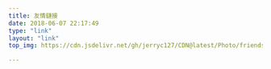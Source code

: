 ```yaml
---
title: 友情鏈接
date: 2018-06-07 22:17:49
type: "link"
layout: "link"
top_img: https://cdn.jsdelivr.net/gh/jerryc127/CDN@latest/Photo/friends.jpg

---
```

<!-- <style>
    .md-links {
        min-height: calc(100% - 120px - 5pc - 6em);
        text-align: center;
        overflow: auto;
        padding: 0;
        margin: 0 auto;
        max-width: 320px;
    }

    @media screen and (min-width: 680px) {
        .md-links {
            max-width: 640px;
        }
    }

    @media screen and (min-width: 1000px) {
        .md-links {
            max-width: 960px;
        }
    }

    @media screen and (min-width: 1320px) {
        .md-links {
            max-width: 1280px;
        }
    }

    @media screen and (min-width: 1640px) {
        .md-links {
            max-width: 1600px;
        }
    }

    @media screen and (max-width: 480px) {
        .md-links {
            min-height: calc(100% - 200px - 5pc - 6em);
            margin-top: 6em;
        }
    }

    .md-links-item {
        background: #fff;
        box-shadow: 0 2px 2px 0 rgba(0, 0, 0, .14), 0 3px 1px -2px rgba(0, 0, 0, .2), 0 1px 5px 0 rgba(0, 0, 0, .12);
        height: 72px;
        line-height: 15px;
        margin: 20px 10px;
        padding: 0px 0px;
        transition: box-shadow 0.25s;
    }

    .md-links a {
        color: #333;
        text-decoration: none;
    }

    .md-links li {
        width: 300px;
        float: left;
        list-style: none;
    }

    .md-links-item img {
        float: left;
        box-shadow: 0 2px 2px 0 rgba(0, 0, 0, .14), 0 3px 11px -2px rgba(0, 0, 0, .2), 0 1px 5px 0 rgba(0, 0, 0, .12);
    }

    .md-links-item:hover {
        box-shadow: 0 4px 10px rgba(0, 0, 0, 0.3);
    }

    .md-links-item a:hover{
        cursor: pointer;
    }

    .md-links-title {
        font-size: 20px;
        line-height: 50px;
    }

    #scheme-Paradox .mdl-mini-footer{
        clear: left;
    }
    #bottom{
        position: relative;
    }
</style>

<ul class="md-links">
            <li class="md-links-item">
                <a href="https://yyping.top/" title="text" target="_blank">
                    <img src="http://yyping.top/images/avatar.jpg" alt="xx" height="72px"/>
                    <span class="md-links-title">Kebin.Wang</span><br />
                    <span>我很漂亮</span>
                </a>
            </li>
            <li class="md-links-item">
                <a href="https://yyping.top/" title="text" target="_blank">
                    <img src="http://yyping.top/images/avatar.jpg" alt="xx" height="72px"/>
                    <span class="md-links-title">Kebin.Wang</span><br />
                    <span>我很漂亮</span>
                </a>
            </li>
            <li class="md-links-item">
                <a href="https://yyping.top/" title="text" target="_blank">
                    <img src="http://yyping.top/images/avatar.jpg" alt="xx" height="72px"/>
                    <span class="md-links-title">Kebin.Wang</span><br />
                    <span>我很漂亮</span>
                </a>
            </li>
            <li class="md-links-item">
                <a href="https://yyping.top/" title="text" target="_blank">
                    <img src="http://yyping.top/images/avatar.jpg" alt="xx" height="72px"/>
                    <span class="md-links-title">Kebin.Wang</span><br />
                    <span>我很漂亮</span>
                </a>
            </li>
            <li class="md-links-item">
                <a href="https://yyping.top/" title="text" target="_blank">
                    <img src="http://yyping.top/images/avatar.jpg" alt="xx" height="72px"/>
                    <span class="md-links-title">Kebin.Wang</span><br />
                    <span>我很漂亮</span>
                </a>
            </li>
            <li class="md-links-item">
                <a href="https://yyping.top/" title="text" target="_blank">
                    <img src="http://yyping.top/images/avatar.jpg" alt="xx" height="72px"/>
                    <span class="md-links-title">Kebin.Wang</span><br />
                    <span>我很漂亮</span>
                </a>
            </li>
</ul>

<script type="text/ls-javascript" id="page-links-script">
    var adjustFooter = function() {
        if( ($('#bottom').offset().top + $('#bottom').outerHeight() )<$(window).height() ) {
            var footerBottom = $(window).height() - $('#bottom').outerHeight() - $('#bottom').offset().top;
            $('#bottom').css('bottom', '-' + footerBottom + 'px');
        }
    };
    $(document).ready(function() {
        adjustFooter();
    });
</script> -->
